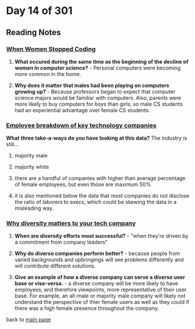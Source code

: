 # Day 14 of 301

## Reading Notes

### [When Women Stopped Coding](https://www.npr.org/sections/money/2014/10/21/357629765/when-women-stopped-coding)

1. **What occured during the same time as the beginning of the decline of women in computer science?** - Personal computers were becoming more common in the home.

2. **Why does it matter that males had been playing on computers growing up?** - Because professors began to expect that computer science majors would be familiar with computers. Also, parents were more likely to buy computers for boys than girls, so male CS students had an experiential advantage over female CS students.

### [Employee breakdown of key technology companies](https://informationisbeautiful.net/visualizations/diversity-in-tech/)

**What three take-a-ways do you have looking at this data?**
  The industry is still...

1. majority male

2. majority white

3. there are a handful of companies with higher than average percentage of female employees, but even those are maximum 50%

4. it is also mentioned below the data that most companies do not disclose the ratio of laborers to execs, which could be skewing the data in a misleading way.

### [Why diversity matters to your tech company](https://www.usatoday.com/story/tech/columnist/2015/07/21/why-diversity-matters-your-tech-company/30419871/)

1. **When are diversity efforts most successful?** - "when they’re driven by a commitment from company leaders"

2. **Why do diverse companies perform better?** - because people from varied backgrounds and upbringings will see problems differently and will contribute different solutions.

3. **Give an example of how a diverse company can serve a diverse user base or vise-versa.** - a diverse company will be more likely to have employees, and therefore viewpoints, more representative of their user base. For example, an all-male or majority male company will likely not understand the perspective of thier female users as well as they could if there was a high female presence throughout the company.

back to [main page](README.md)

